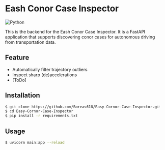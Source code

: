 # Eash Conor Case Inspector
![Python](https://img.shields.io/badge/python-v3.x-blue)

This is the backend for the Eash Conor Case Inspector. It is a FastAPI application that supports discovering conor cases for autonomous driving from transportation data.

## Feature

* Automatically filter trajectory outliers
* Inspect sharp (de)accelerations
* [ToDo]

## Installation

```bash
$ git clone https://github.com/Boreas618/Easy-Cornor-Case-Inspector.git
$ cd Easy-Cornor-Case-Inspector
$ pip install -r requirements.txt
```

## Usage

```bash
$ uvicorn main:app --reload
```
